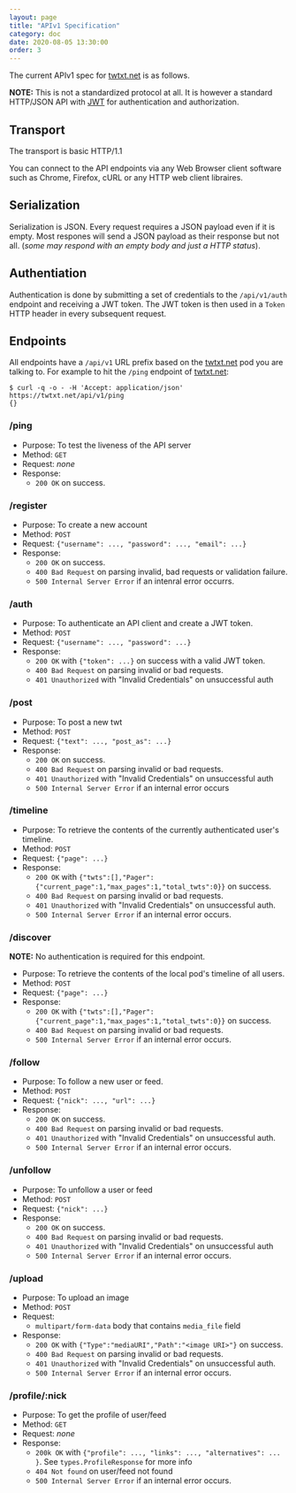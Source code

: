 ```yaml
---
layout: page
title: "APIv1 Specification"
category: doc
date: 2020-08-05 13:30:00
order: 3
---
```


The current APIv1 spec for [twtxt.net](https://twtxt.net) is as follows.

__NOTE:__ This is not a standardized protocol at all. It is however a standard HTTP/JSON API
           with [JWT](https://jwt.io/) for authentication and authorization.

## Transport

The transport is basic HTTP/1.1

You can connect to the API endpoints via any Web Browser client software such
as Chrome, Firefox, cURL or any HTTP web client libraires.

## Serialization

Serialization is JSON. Every request requires a JSON payload even if it is
empty. Most respones will send a JSON payload as their response but not all.
(_some may respond with an empty body and just a HTTP status_).

## Authentiation

Authentication is done by submitting a set of credentials to the `/api/v1/auth`
endpoint and receiving a JWT token. The JWT token is then used in a `Token`
HTTP header in every subsequent request.

## Endpoints

All endpoints have a `/api/v1` URL prefix based on the [twtxt.net](https://twtxt.net) pod you are
talking to. For example to hit the `/ping` endpoint of [twtxt.net](https://twtxt.net):

```#!sh
$ curl -q -o - -H 'Accept: application/json' https://twtxt.net/api/v1/ping
{}
```

### /ping

- Purpose:  To test the liveness of the API server
- Method: `GET`
- Request: _none_
- Response:
  - `200 OK` on success.

### /register

- Purpose:  To create a new account
- Method: `POST`
- Request: `{"username": ..., "password": ..., "email": ...}`
- Response:
  - `200 OK` on success.
  - `400 Bad Request` on parsing invalid, bad requests or validation failure.
  - `500 Internal Server Error` if an intenral error occurrs.

### /auth

- Purpose:  To authenticate an API client and create a JWT token.
- Method: `POST`
- Request: `{"username": ..., "password": ...}`
- Response:
  - `200 OK` with `{"token": ...}` on success with a valid JWT token.
  - `400 Bad Request` on parsing invalid or bad requests.
  - `401 Unauthorized` with "Invalid Credentials" on unsuccessful auth

### /post

- Purpose:  To post a new twt
- Method: `POST`
- Request: `{"text": ..., "post_as": ...}`
- Response:
  - `200 OK` on success.
  - `400 Bad Request` on parsing invalid or bad requests.
  - `401 Unauthorized` with "Invalid Credentials" on unsuccessful auth
  - `500 Internal Server Error` if an internal error occurs

### /timeline

- Purpose:  To retrieve the contents of the currently authenticated user's timeline.
- Method: `POST`
- Request: `{"page": ...}`
- Response:
  - `200 OK` with `{"twts":[],"Pager":{"current_page":1,"max_pages":1,"total_twts":0}}` on success.
  - `400 Bad Request` on parsing invalid or bad requests.
  - `401 Unauthorized` with "Invalid Credentials" on unsuccessful auth.
  - `500 Internal Server Error` if an internal error occurs.

### /discover

__NOTE:__ No authentication is required for this endpoint.

- Purpose:  To retrieve the contents of the local pod's timeline of all users.
- Method: `POST`
- Request: `{"page": ...}`
- Response:
  - `200 OK` with `{"twts":[],"Pager":{"current_page":1,"max_pages":1,"total_twts":0}}` on success.
  - `400 Bad Request` on parsing invalid or bad requests.
  - `500 Internal Server Error` if an internal error occurs.

### /follow

- Purpose:  To follow a new user or feed.
- Method: `POST`
- Request: `{"nick": ..., "url": ...}`
- Response:
  - `200 OK` on success.
  - `400 Bad Request` on parsing invalid or bad requests.
  - `401 Unauthorized` with "Invalid Credentials" on unsuccessful auth.
  - `500 Internal Server Error` if an internal error occurs.

### /unfollow

- Purpose: To unfollow a user or feed
- Method: `POST`
- Request: `{"nick": ...}`
- Response:
  - `200 OK` on success.
  - `400 Bad Request` on parsing invalid or bad requests.
  - `401 Unauthorized` with "Invalid Credentials" on unsuccessful auth
  - `500 Internal Server Error` if an internal error occurs.


### /upload

- Purpose:  To upload an image
- Method: `POST`
- Request: 
  - `multipart/form-data` body that contains `media_file` field
- Response:
  - `200 OK` with `{"Type":"mediaURI","Path":"<image URI>"}` on success.
  - `400 Bad Request` on parsing invalid or bad requests.
  - `401 Unauthorized` with "Invalid Credentials" on unsuccessful auth.
  - `500 Internal Server Error` if an internal error occurs.


### /profile/:nick

- Purpose: To get the profile of user/feed
- Method: `GET`
- Request: _none_
- Response: 
  - `200k OK` with `{"profile": ..., "links": ..., "alternatives": ... }`. See `types.ProfileResponse` for more info
  - `404 Not found` on user/feed not found
  - `500 Internal Server Error` if an internal error occurs.
